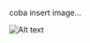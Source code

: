 coba insert image...

![Alt text](https://github.com/gunadarma-academy/asde-reborn/tree/master/dokumentasi/burndown/burndown_1.png "Optional title")
